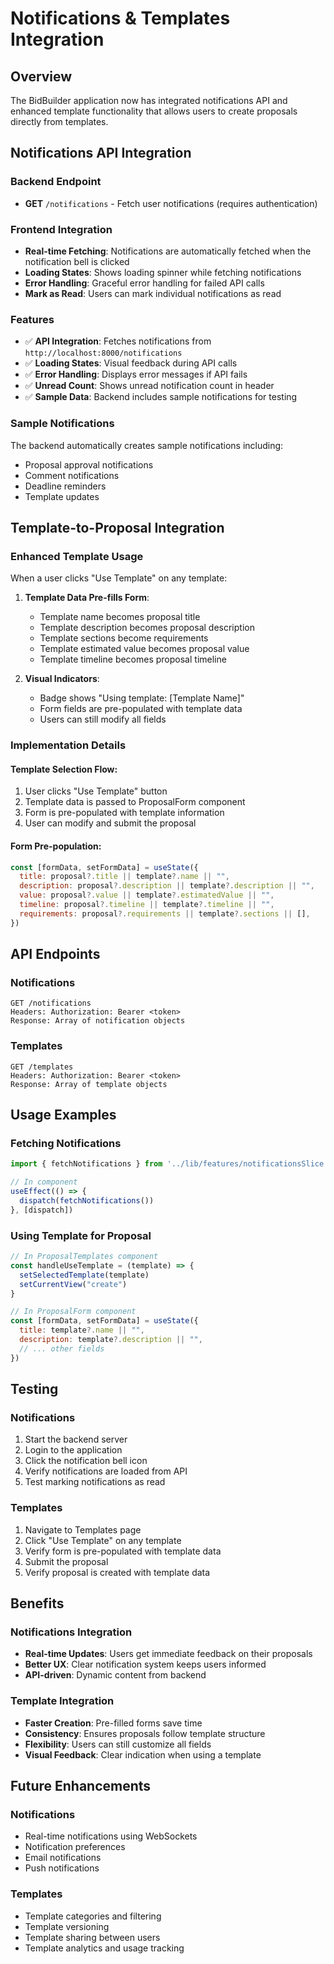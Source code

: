 # Notifications & Templates Integration

## Overview
The BidBuilder application now has integrated notifications API and enhanced template functionality that allows users to create proposals directly from templates.

## Notifications API Integration

### Backend Endpoint
- **GET** `/notifications` - Fetch user notifications (requires authentication)

### Frontend Integration
- **Real-time Fetching**: Notifications are automatically fetched when the notification bell is clicked
- **Loading States**: Shows loading spinner while fetching notifications
- **Error Handling**: Graceful error handling for failed API calls
- **Mark as Read**: Users can mark individual notifications as read

### Features
- ✅ **API Integration**: Fetches notifications from `http://localhost:8000/notifications`
- ✅ **Loading States**: Visual feedback during API calls
- ✅ **Error Handling**: Displays error messages if API fails
- ✅ **Unread Count**: Shows unread notification count in header
- ✅ **Sample Data**: Backend includes sample notifications for testing

### Sample Notifications
The backend automatically creates sample notifications including:
- Proposal approval notifications
- Comment notifications
- Deadline reminders
- Template updates

## Template-to-Proposal Integration

### Enhanced Template Usage
When a user clicks "Use Template" on any template:

1. **Template Data Pre-fills Form**: 
   - Template name becomes proposal title
   - Template description becomes proposal description
   - Template sections become requirements
   - Template estimated value becomes proposal value
   - Template timeline becomes proposal timeline

2. **Visual Indicators**:
   - Badge shows "Using template: [Template Name]"
   - Form fields are pre-populated with template data
   - Users can still modify all fields

### Implementation Details

#### Template Selection Flow:
1. User clicks "Use Template" button
2. Template data is passed to ProposalForm component
3. Form is pre-populated with template information
4. User can modify and submit the proposal

#### Form Pre-population:
```javascript
const [formData, setFormData] = useState({
  title: proposal?.title || template?.name || "",
  description: proposal?.description || template?.description || "",
  value: proposal?.value || template?.estimatedValue || "",
  timeline: proposal?.timeline || template?.timeline || "",
  requirements: proposal?.requirements || template?.sections || [],
})
```

## API Endpoints

### Notifications
```
GET /notifications
Headers: Authorization: Bearer <token>
Response: Array of notification objects
```

### Templates
```
GET /templates
Headers: Authorization: Bearer <token>
Response: Array of template objects
```

## Usage Examples

### Fetching Notifications
```javascript
import { fetchNotifications } from '../lib/features/notificationsSlice'

// In component
useEffect(() => {
  dispatch(fetchNotifications())
}, [dispatch])
```

### Using Template for Proposal
```javascript
// In ProposalTemplates component
const handleUseTemplate = (template) => {
  setSelectedTemplate(template)
  setCurrentView("create")
}

// In ProposalForm component
const [formData, setFormData] = useState({
  title: template?.name || "",
  description: template?.description || "",
  // ... other fields
})
```

## Testing

### Notifications
1. Start the backend server
2. Login to the application
3. Click the notification bell icon
4. Verify notifications are loaded from API
5. Test marking notifications as read

### Templates
1. Navigate to Templates page
2. Click "Use Template" on any template
3. Verify form is pre-populated with template data
4. Submit the proposal
5. Verify proposal is created with template data

## Benefits

### Notifications Integration
- **Real-time Updates**: Users get immediate feedback on their proposals
- **Better UX**: Clear notification system keeps users informed
- **API-driven**: Dynamic content from backend

### Template Integration
- **Faster Creation**: Pre-filled forms save time
- **Consistency**: Ensures proposals follow template structure
- **Flexibility**: Users can still customize all fields
- **Visual Feedback**: Clear indication when using a template

## Future Enhancements

### Notifications
- Real-time notifications using WebSockets
- Notification preferences
- Email notifications
- Push notifications

### Templates
- Template categories and filtering
- Template versioning
- Template sharing between users
- Template analytics and usage tracking 